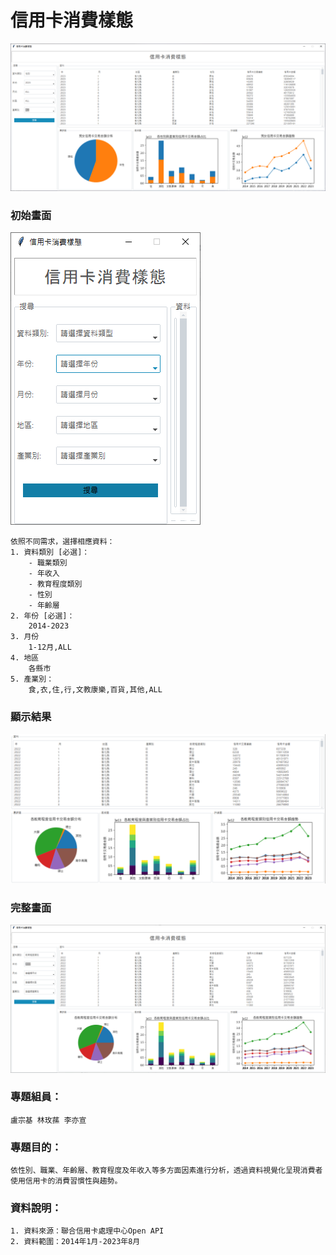 # 信用卡消費樣態
![信用卡消費樣態](./信用卡消費樣態.png)

### 初始畫面
![信用卡消費樣態](./搜尋欄.png)

    依照不同需求，選擇相應資料：
    1. 資料類別 [必選]：
        - 職業類別
        - 年收入
        - 教育程度類別
        - 性別
        - 年齡層
    2. 年份 [必選]：
        2014-2023
    3. 月份
        1-12月,ALL
    4. 地區
        各縣市
    5. 產業別：
        食,衣,住,行,文教康樂,百貨,其他,ALL
   
### 顯示結果
![信用卡消費樣態](./資訊.png)  

### 完整畫面
![信用卡消費樣態](./完整畫面.png)  

### 專題組員： 
    盧宗基 林玫蓀 李亦宣
### 專題目的：
    依性別、職業、年齡層、教育程度及年收入等多方面因素進行分析，透過資料視覺化呈現消費者使用信用卡的消費習慣性與趨勢。
### 資料說明：
    1. 資料來源：聯合信用卡處理中心Open API
    2. 資料範圍：2014年1月-2023年8月

